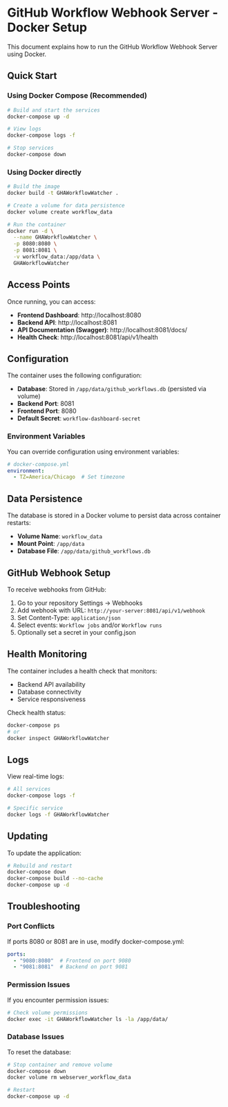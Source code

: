 # GitHub Workflow Webhook Server - Docker Setup

This document explains how to run the GitHub Workflow Webhook Server using Docker.

## Quick Start

### Using Docker Compose (Recommended)

```bash
# Build and start the services
docker-compose up -d

# View logs
docker-compose logs -f

# Stop services
docker-compose down
```

### Using Docker directly

```bash
# Build the image
docker build -t GHAWorkflowWatcher .

# Create a volume for data persistence
docker volume create workflow_data

# Run the container
docker run -d \
  --name GHAWorkflowWatcher \
  -p 8080:8080 \
  -p 8081:8081 \
  -v workflow_data:/app/data \
  GHAWorkflowWatcher
```

## Access Points

Once running, you can access:

- **Frontend Dashboard**: http://localhost:8080
- **Backend API**: http://localhost:8081
- **API Documentation (Swagger)**: http://localhost:8081/docs/
- **Health Check**: http://localhost:8081/api/v1/health

## Configuration

The container uses the following configuration:

- **Database**: Stored in `/app/data/github_workflows.db` (persisted via volume)
- **Backend Port**: 8081
- **Frontend Port**: 8080
- **Default Secret**: `workflow-dashboard-secret`

### Environment Variables

You can override configuration using environment variables:

```yaml
# docker-compose.yml
environment:
  - TZ=America/Chicago  # Set timezone
```

## Data Persistence

The database is stored in a Docker volume to persist data across container restarts:

- **Volume Name**: `workflow_data`
- **Mount Point**: `/app/data`
- **Database File**: `/app/data/github_workflows.db`

## GitHub Webhook Setup

To receive webhooks from GitHub:

1. Go to your repository Settings → Webhooks
2. Add webhook with URL: `http://your-server:8081/api/v1/webhook`
3. Set Content-Type: `application/json`
4. Select events: `Workflow jobs` and/or `Workflow runs`
5. Optionally set a secret in your config.json

## Health Monitoring

The container includes a health check that monitors:

- Backend API availability
- Database connectivity
- Service responsiveness

Check health status:
```bash
docker-compose ps
# or
docker inspect GHAWorkflowWatcher
```

## Logs

View real-time logs:
```bash
# All services
docker-compose logs -f

# Specific service
docker logs -f GHAWorkflowWatcher
```

## Updating

To update the application:

```bash
# Rebuild and restart
docker-compose down
docker-compose build --no-cache
docker-compose up -d
```

## Troubleshooting

### Port Conflicts
If ports 8080 or 8081 are in use, modify docker-compose.yml:
```yaml
ports:
  - "9080:8080"  # Frontend on port 9080
  - "9081:8081"  # Backend on port 9081
```

### Permission Issues
If you encounter permission issues:
```bash
# Check volume permissions
docker exec -it GHAWorkflowWatcher ls -la /app/data/
```

### Database Issues
To reset the database:
```bash
# Stop container and remove volume
docker-compose down
docker volume rm webserver_workflow_data

# Restart
docker-compose up -d
```